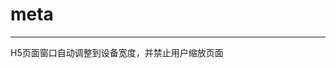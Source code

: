 # meta
***
H5页面窗口自动调整到设备宽度，并禁止用户缩放页面
><meta name="viewport" content="width=device-width,initial-scale=1.0,minimum-scale=1.0,maximum-scale=1.0,user-scalable=no" />
